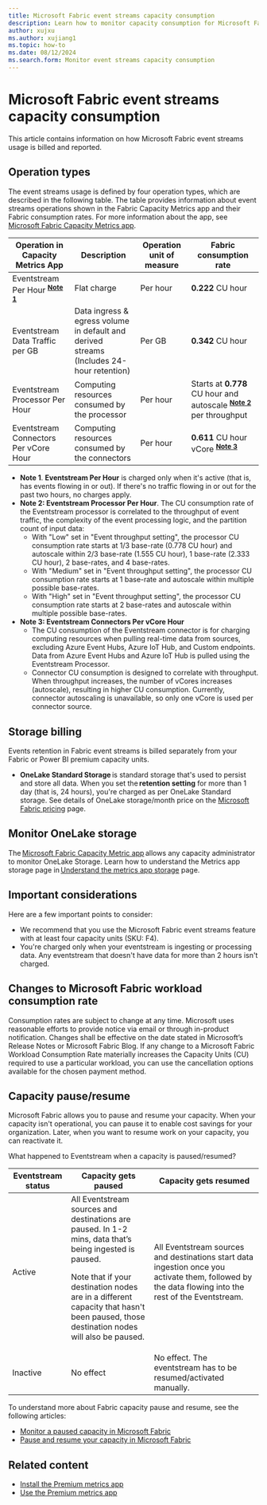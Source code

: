 ```yaml
---
title: Microsoft Fabric event streams capacity consumption
description: Learn how to monitor capacity consumption for Microsoft Fabric event streams.
author: xujxu
ms.author: xujiang1
ms.topic: how-to 
ms.date: 08/12/2024
ms.search.form: Monitor event streams capacity consumption
---
```


# Microsoft Fabric event streams capacity consumption

This article contains information on how Microsoft Fabric event streams usage is billed and reported. 

## Operation types
The event streams usage is defined by four operation types, which are described in the following table. The table provides information about event streams operations shown in the Fabric Capacity Metrics app and their Fabric consumption rates. For more information about the app, see [Microsoft Fabric Capacity Metrics app](../../enterprise/metrics-app.md).
 

| Operation in Capacity Metrics App | Description | Operation unit of measure | Fabric consumption rate |
| --------------------------------- | ----------- | ------------------------- | ----------------------- |
| Eventstream Per Hour <sup>**[Note 1](#Note-1)**</sup> | Flat charge | Per hour | **0.222** CU hour |
| Eventstream Data Traffic per GB | Data ingress & egress volume in default and derived streams <br/> (Includes 24-hour retention) | Per GB | **0.342** CU hour |
| Eventstream Processor Per Hour | Computing resources consumed by the processor | Per hour | Starts at **0.778** CU hour and autoscale <sup>**[Note 2](#Note-2)**</sup> per throughput |
| Eventstream Connectors Per vCore Hour | Computing resources consumed by the connectors | Per hour | **0.611** CU hour vCore <sup>**[Note 3](#Note-3)**</sup> |

* <a id="Note-1"></a>**Note 1**. **Eventstream Per Hour** is charged only when it's active (that is, has events flowing in or out). If there's no traffic flowing in or out for the past two hours, no charges apply.
* <a id="Note-2"></a>**Note 2: Eventstream Processor Per Hour**. The CU consumption rate of the Eventstream processor is correlated to the throughput of event traffic, the complexity of the event processing logic, and the partition count of input data:
   * With "Low" set in "Event throughput setting", the processor CU consumption rate starts at 1/3 base-rate (0.778 CU hour) and autoscale within 2/3 base-rate (1.555 CU hour), 1 base-rate (2.333 CU hour), 2 base-rates, and 4 base-rates.
   * With "Medium" set in "Event throughput setting", the processor CU consumption rate starts at 1 base-rate and autoscale within multiple possible base-rates.
   * With "High" set in "Event throughput setting", the processor CU consumption rate starts at 2 base-rates and autoscale within multiple possible base-rates.
* <a id="Note-3"></a>**Note 3: Eventstream Connectors Per vCore Hour** 
   * The CU consumption of the Eventstream connector is for charging computing resources when pulling real-time data from sources, excluding Azure Event Hubs, Azure IoT Hub, and Custom endpoints. Data from Azure Event Hubs and Azure IoT Hub is pulled using the Eventstream Processor. 
   * Connector CU consumption is designed to correlate with throughput. When throughput increases, the number of vCores increases (autoscale), resulting in higher CU consumption. Currently, connector autoscaling is unavailable, so only one vCore is used per connector source.

## Storage billing
Events retention in Fabric event streams is billed separately from your Fabric or Power BI premium capacity units.  

* **OneLake Standard Storage** is standard storage that's used to persist and store all data. When you set the **retention setting** for more than 1 day (that is, 24 hours), you're charged as per OneLake Standard storage. See details of OneLake storage/month price on the [Microsoft Fabric pricing](https://azure.microsoft.com/pricing/details/microsoft-fabric/) page. 

## Monitor OneLake storage 

The [Microsoft Fabric Capacity Metric app](../../enterprise/metrics-app.md) allows any capacity administrator to monitor OneLake Storage. Learn how to understand the Metrics app storage page in [Understand the metrics app storage](../../enterprise/metrics-app-storage-page.md) page.

## Important considerations
Here are a few important points to consider:

- We recommend that you use the Microsoft Fabric event streams feature with at least four capacity units (SKU: F4).
- You're charged only when your eventstream is ingesting or processing data. Any eventstream that doesn't have data for more than 2 hours isn't charged.  

## Changes to Microsoft Fabric workload consumption rate 
Consumption rates are subject to change at any time. Microsoft uses reasonable efforts to provide notice via email or through in-product notification. Changes shall be effective on the date stated in Microsoft’s Release Notes or Microsoft Fabric Blog. If any change to a Microsoft Fabric Workload Consumption Rate materially increases the Capacity Units (CU) required to use a particular workload, you can use the cancellation options available for the chosen payment method. 

## Capacity pause/resume 

Microsoft Fabric allows you to pause and resume your capacity. When your capacity isn't operational, you can pause it to enable cost savings for your organization. Later, when you want to resume work on your capacity, you can reactivate it. 

What happened to Eventstream when a capacity is paused/resumed?
 
| Eventstream status | Capacity gets paused | Capacity gets resumed |
| --- | -------------- | -------------- | 
| Active | All Eventstream sources and destinations are paused. In 1-2 mins, data that’s being ingested is paused. <p>Note that if your destination nodes are in a different capacity that hasn't been paused, those destination nodes will also be paused.</p> | All Eventstream sources and destinations start data ingestion once you activate them, followed by the data flowing into the rest of the Eventstream. |
| Inactive | No effect | No effect. The eventstream has to be resumed/activated manually. |

To understand more about Fabric capacity pause and resume, see the following articles: 

- [Monitor a paused capacity in Microsoft Fabric](../../enterprise/monitor-paused-capacity.md)
- [Pause and resume your capacity in Microsoft Fabric](../../enterprise/pause-resume.md)

## Related content 

- [Install the Premium metrics app](/power-bi/enterprise/service-premium-install-app)
- [Use the Premium metrics app](/power-bi/enterprise/service-premium-metrics-app)
